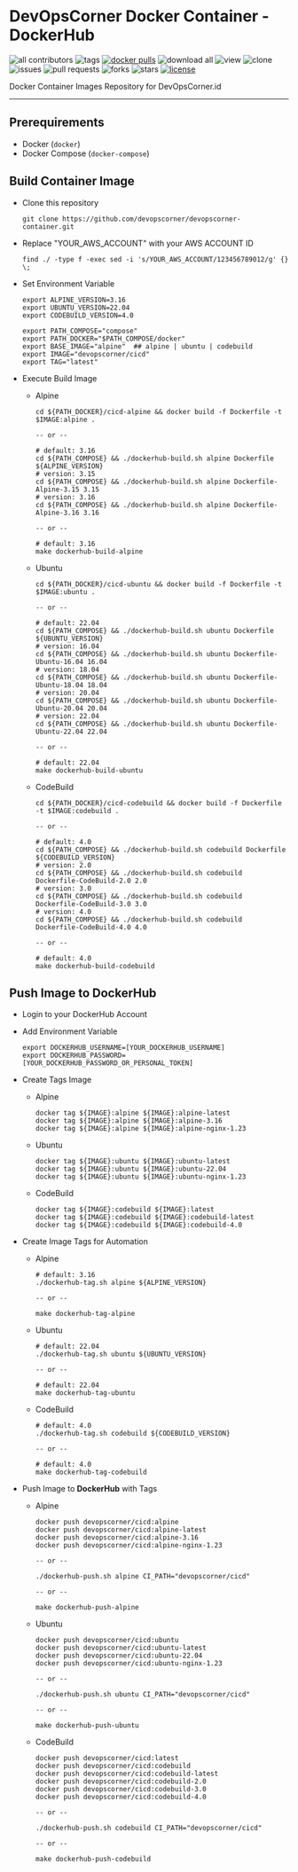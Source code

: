 # DevOpsCorner Docker Container - DockerHub

![all contributors](https://img.shields.io/github/contributors/devopscorner/devopscorner-container)
![tags](https://img.shields.io/github/v/tag/devopscorner/devopscorner-container?sort=semver)
[![docker pulls](https://img.shields.io/docker/pulls/devopscorner/cicd.svg)](https://hub.docker.com/r/devopscorner/cicd/)
![download all](https://img.shields.io/github/downloads/devopscorner/devopscorner-container/total.svg)
![view](https://views.whatilearened.today/views/github/devopscorner/devopscorner-container.svg)
![clone](https://img.shields.io/badge/dynamic/json?color=success&label=clone&query=count&url=https://github.com/devopscorner/devopscorner-container/blob/main/clone.json?raw=True&logo=github)
![issues](https://img.shields.io/github/issues/devopscorner/devopscorner-container)
![pull requests](https://img.shields.io/github/issues-pr/devopscorner/devopscorner-container)
![forks](https://img.shields.io/github/forks/devopscorner/devopscorner-container)
![stars](https://img.shields.io/github/stars/devopscorner/devopscorner-container)
[![license](https://img.shields.io/github/license/devopscorner/devopscorner-container)](https://img.shields.io/github/license/devopscorner/devopscorner-container)

Docker Container Images Repository for DevOpsCorner.id

---

## Prerequirements

- Docker (`docker`)
- Docker Compose (`docker-compose`)

## Build Container Image

- Clone this repository

  ```
  git clone https://github.com/devopscorner/devopscorner-container.git
  ```

- Replace "YOUR_AWS_ACCOUNT" with your AWS ACCOUNT ID

  ```
  find ./ -type f -exec sed -i 's/YOUR_AWS_ACCOUNT/123456789012/g' {} \;
  ```

- Set Environment Variable

  ```
  export ALPINE_VERSION=3.16
  export UBUNTU_VERSION=22.04
  export CODEBUILD_VERSION=4.0

  export PATH_COMPOSE="compose"
  export PATH_DOCKER="$PATH_COMPOSE/docker"
  export BASE_IMAGE="alpine"  ## alpine | ubuntu | codebuild
  export IMAGE="devopscorner/cicd"
  export TAG="latest"
  ```

- Execute Build Image

  - Alpine

    ```
    cd ${PATH_DOCKER}/cicd-alpine && docker build -f Dockerfile -t $IMAGE:alpine .

    -- or --

    # default: 3.16
    cd ${PATH_COMPOSE} && ./dockerhub-build.sh alpine Dockerfile ${ALPINE_VERSION}
    # version: 3.15
    cd ${PATH_COMPOSE} && ./dockerhub-build.sh alpine Dockerfile-Alpine-3.15 3.15
    # version: 3.16
    cd ${PATH_COMPOSE} && ./dockerhub-build.sh alpine Dockerfile-Alpine-3.16 3.16

    -- or --

    # default: 3.16
    make dockerhub-build-alpine
    ```

  - Ubuntu

    ```
    cd ${PATH_DOCKER}/cicd-ubuntu && docker build -f Dockerfile -t $IMAGE:ubuntu .

    -- or --

    # default: 22.04
    cd ${PATH_COMPOSE} && ./dockerhub-build.sh ubuntu Dockerfile ${UBUNTU_VERSION}
    # version: 16.04
    cd ${PATH_COMPOSE} && ./dockerhub-build.sh ubuntu Dockerfile-Ubuntu-16.04 16.04
    # version: 18.04
    cd ${PATH_COMPOSE} && ./dockerhub-build.sh ubuntu Dockerfile-Ubuntu-18.04 18.04
    # version: 20.04
    cd ${PATH_COMPOSE} && ./dockerhub-build.sh ubuntu Dockerfile-Ubuntu-20.04 20.04
    # version: 22.04
    cd ${PATH_COMPOSE} && ./dockerhub-build.sh ubuntu Dockerfile-Ubuntu-22.04 22.04

    -- or --

    # default: 22.04
    make dockerhub-build-ubuntu
    ```

  - CodeBuild

    ```
    cd ${PATH_DOCKER}/cicd-codebuild && docker build -f Dockerfile -t $IMAGE:codebuild .

    -- or --

    # default: 4.0
    cd ${PATH_COMPOSE} && ./dockerhub-build.sh codebuild Dockerfile ${CODEBUILD_VERSION}
    # version: 2.0
    cd ${PATH_COMPOSE} && ./dockerhub-build.sh codebuild Dockerfile-CodeBuild-2.0 2.0
    # version: 3.0
    cd ${PATH_COMPOSE} && ./dockerhub-build.sh codebuild Dockerfile-CodeBuild-3.0 3.0
    # version: 4.0
    cd ${PATH_COMPOSE} && ./dockerhub-build.sh codebuild Dockerfile-CodeBuild-4.0 4.0

    -- or --

    # default: 4.0
    make dockerhub-build-codebuild
    ```

## Push Image to DockerHub

- Login to your DockerHub Account

- Add Environment Variable

  ```
  export DOCKERHUB_USERNAME=[YOUR_DOCKERHUB_USERNAME]
  export DOCKERHUB_PASSWORD=[YOUR_DOCKERHUB_PASSWORD_OR_PERSONAL_TOKEN]
  ```

- Create Tags Image

  - Alpine

    ```
    docker tag ${IMAGE}:alpine ${IMAGE}:alpine-latest
    docker tag ${IMAGE}:alpine ${IMAGE}:alpine-3.16
    docker tag ${IMAGE}:alpine ${IMAGE}:alpine-nginx-1.23
    ```

  - Ubuntu

    ```
    docker tag ${IMAGE}:ubuntu ${IMAGE}:ubuntu-latest
    docker tag ${IMAGE}:ubuntu ${IMAGE}:ubuntu-22.04
    docker tag ${IMAGE}:ubuntu ${IMAGE}:ubuntu-nginx-1.23
    ```

  - CodeBuild

    ```
    docker tag ${IMAGE}:codebuild ${IMAGE}:latest
    docker tag ${IMAGE}:codebuild ${IMAGE}:codebuild-latest
    docker tag ${IMAGE}:codebuild ${IMAGE}:codebuild-4.0
    ```

- Create Image Tags for Automation

  - Alpine

    ```
    # default: 3.16
    ./dockerhub-tag.sh alpine ${ALPINE_VERSION}

    -- or --

    make dockerhub-tag-alpine
    ```

  - Ubuntu

    ```
    # default: 22.04
    ./dockerhub-tag.sh ubuntu ${UBUNTU_VERSION}

    -- or --

    # default: 22.04
    make dockerhub-tag-ubuntu
    ```

  - CodeBuild

    ```
    # default: 4.0
    ./dockerhub-tag.sh codebuild ${CODEBUILD_VERSION}

    -- or --

    # default: 4.0
    make dockerhub-tag-codebuild
    ```

- Push Image to **DockerHub** with Tags

  - Alpine

    ```
    docker push devopscorner/cicd:alpine
    docker push devopscorner/cicd:alpine-latest
    docker push devopscorner/cicd:alpine-3.16
    docker push devopscorner/cicd:alpine-nginx-1.23

    -- or --

    ./dockerhub-push.sh alpine CI_PATH="devopscorner/cicd"

    -- or --

    make dockerhub-push-alpine
    ```

  - Ubuntu

    ```
    docker push devopscorner/cicd:ubuntu
    docker push devopscorner/cicd:ubuntu-latest
    docker push devopscorner/cicd:ubuntu-22.04
    docker push devopscorner/cicd:ubuntu-nginx-1.23

    -- or --

    ./dockerhub-push.sh ubuntu CI_PATH="devopscorner/cicd"

    -- or --

    make dockerhub-push-ubuntu
    ```

  - CodeBuild

    ```
    docker push devopscorner/cicd:latest
    docker push devopscorner/cicd:codebuild
    docker push devopscorner/cicd:codebuild-latest
    docker push devopscorner/cicd:codebuild-2.0
    docker push devopscorner/cicd:codebuild-3.0
    docker push devopscorner/cicd:codebuild-4.0

    -- or --

    ./dockerhub-push.sh codebuild CI_PATH="devopscorner/cicd"

    -- or --

    make dockerhub-push-codebuild
    ```
